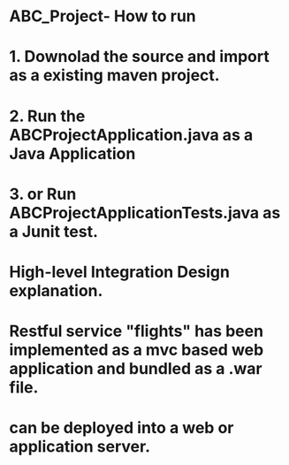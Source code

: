 # ABC_Project- How to run
# 1. Downolad the source and import as a existing maven project.
# 2. Run the ABCProjectApplication.java as a Java Application
# 3. or Run ABCProjectApplicationTests.java as a Junit test.
#
#
# High-level Integration Design explanation.
# Restful service "flights" has been implemented as a mvc based web application and bundled as a .war file. 
# can be deployed into a web or application server. 
